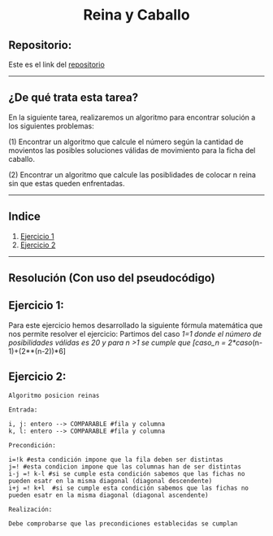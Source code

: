 <h1 align="center"> Reina y Caballo</h1>

<h2>Repositorio:</h2>

Este es el link del [repositorio](https://github.com/albabernal03/ajedrez2)
***

<h2>¿De qué trata esta tarea?</h2>

En la siguiente tarea, realizaremos un algoritmo para encontrar solución a los siguientes problemas:

(1) Encontrar un algoritmo que calcule el número según la cantidad de movientos las posibles soluciones válidas de movimiento para la ficha del caballo.

(2) Encontrar un algoritmo que calcule las posiblidades de colocar n reina sin que estas queden enfrentadas.

***


<h2>Indice</h2>

1. [Ejercicio 1](#id1)
2. [Ejercicio 2](#id2)

***
<h2>Resolución (Con uso del pseudocódigo)</h2>

## Ejercicio 1:<a name="id1"></a>
Para este ejercicio hemos desarrollado la siguiente fórmula matemática que nos permite resolver el ejercicio: 
Partimos del caso _1=1 donde el número de posibilidades válidas es 20 y para n >1 se cumple que [caso_n = 2*caso_(n-1)+(2**(n-2))*6]


## Ejercicio 2:<a name="id2"></a>

```
Algoritmo posicion reinas

Entrada:

i, j: entero --> COMPARABLE #fila y columna
k, l: entero --> COMPARABLE #fila y columna

Precondición:

i=!k #esta condición impone que la fila deben ser distintas
j=! #esta condicion impone que las columnas han de ser distintas
i-j =! k-l #si se cumple esta condición sabemos que las fichas no pueden esatr en la misma diagonal (diagonal descendente)
i+j =! k+l  #si se cumple esta condición sabemos que las fichas no pueden esatr en la misma diagonal (diagonal ascendente)

Realización:

Debe comprobarse que las precondiciones establecidas se cumplan


```
